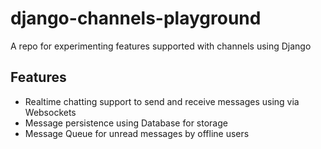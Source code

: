 # django-channels-playground
A repo for experimenting features supported with channels using Django 

## Features
- Realtime chatting support to send and receive messages using via Websockets
- Message persistence using Database for storage
- Message Queue for unread messages by offline users
